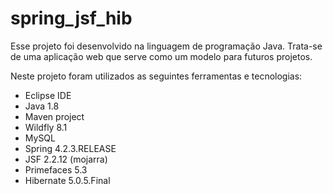 # spring_jsf_hib

Esse projeto foi desenvolvido na linguagem de programação Java. Trata-se de uma aplicação web que serve como um modelo para futuros projetos.

Neste projeto foram utilizados as seguintes ferramentas e  tecnologias:
- Eclipse IDE
- Java 1.8
- Maven project
- Wildfly 8.1
- MySQL
- Spring 4.2.3.RELEASE
- JSF 2.2.12 (mojarra)
- Primefaces 5.3
- Hibernate 5.0.5.Final

